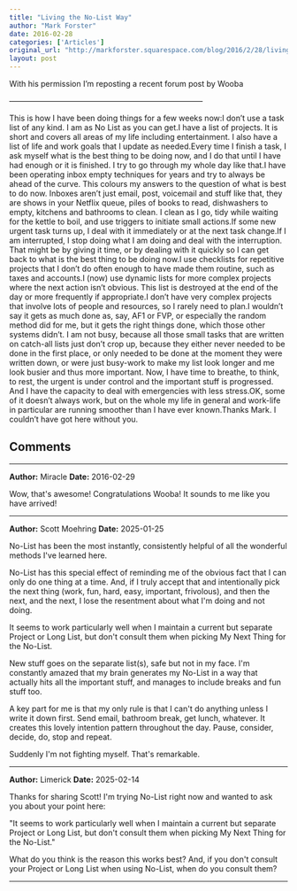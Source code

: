 ```yaml
---
title: "Living the No-List Way"
author: "Mark Forster"
date: 2016-02-28
categories: ['Articles']
original_url: "http://markforster.squarespace.com/blog/2016/2/28/living-the-no-list-way.html"
layout: post
---
```


With his permission I’m reposting a recent forum post by Wooba

—————————————————————————

This is how I have been doing things for a few weeks now:I don’t use a task list of any kind. I am as No List as you can get.I  have a list of projects. It is short and covers all areas of my life  including entertainment. I also have a list of life and work goals that I  update as needed.Every time I finish a task, I ask myself what  is the best thing to be doing now, and I do that until I have had enough  or it is finished. I try to go through my whole day like that.I  have been operating inbox empty techniques for years and try to always  be ahead of the curve. This colours my answers to the question of what  is best to do now. Inboxes aren’t just email, post, voicemail and stuff  like that, they are shows in your Netflix queue, piles of books to read,  dishwashers to empty, kitchens and bathrooms to clean. I clean as I go,  tidy while waiting for the kettle to boil, and use triggers to initiate  small actions.If some new urgent task turns up, I deal with it immediately or at the next task change.If  I am interrupted, I stop doing what I am doing and deal with the  interruption. That might be by giving it time, or by dealing with it  quickly so I can get back to what is the best thing to be doing now.I use checklists for repetitive projects that I don’t do often enough to have made them routine, such as taxes and accounts.I  (now) use dynamic lists for more complex projects where the next action  isn’t obvious. This list is destroyed at the end of the day or more  frequently if appropriate.I don’t have very complex projects that involve lots of people and resources, so I rarely need to plan.I  wouldn’t say it gets as much done as, say, AF1 or FVP, or especially  the random method did for me, but it gets the right things done, which  those other systems didn’t. I am not busy, because all those small tasks  that are written on catch-all lists just don’t crop up, because they  either never needed to be done in the first place, or only needed to be  done at the moment they were written down, or were just busy-work to  make my list look longer and me look busier and thus more important.  Now, I have time to breathe, to think, to rest, the urgent is under  control and the important stuff is progressed. And I have the capacity  to deal with emergencies with less stress.OK, some of it doesn’t  always work, but on the whole my life in general and work-life in  particular are running smoother than I have ever known.Thanks Mark. I couldn’t have got here without you.


## Comments

---

**Author:** Miracle
**Date:** 2016-02-29

Wow, that's awesome! Congratulations Wooba! It sounds to me like you have arrived!

---

**Author:** Scott Moehring
**Date:** 2025-01-25

No-List has been the most instantly, consistently helpful of all the wonderful methods I've learned here.   
  
No-List has this special effect of reminding me of the obvious fact that I can only do one thing at a time. And, if I truly accept that and intentionally pick the next thing (work, fun, hard, easy, important, frivolous), and then the next, and the next, I lose the resentment about what I'm doing and not doing.   
  
It seems to work particularly well when I maintain a current but separate Project or Long List, but don't consult them when picking My Next Thing for the No-List.   
  
New stuff goes on the separate list(s), safe but not in my face. I'm constantly amazed that my brain generates my No-List in a way that actually hits all the important stuff, and manages to include breaks and fun stuff too.   
  
A key part for me is that my only rule is that I can't do anything unless I write it down first. Send email, bathroom break, get lunch, whatever. It creates this lovely intention pattern throughout the day. Pause, consider, decide, do, stop and repeat.   
  
Suddenly I'm not fighting myself. That's remarkable.

---

**Author:** Limerick
**Date:** 2025-02-14

Thanks for sharing Scott! I'm trying No-List right now and wanted to ask you about your point here:  
  
"It seems to work particularly well when I maintain a current but separate Project or Long List, but don't consult them when picking My Next Thing for the No-List."  
  
What do you think is the reason this works best? And, if you don't consult your Project or Long List when using No-List, when do you consult them?

---
